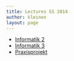 ```yaml
---
title: Lectures SS 2014
author: kleinen
layout: page
---
```


*   [Informatik 2](info2)
*   [Informatik 3](info3)
*   [Praxisprojekt](projekt)
